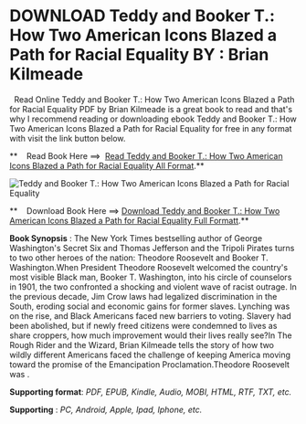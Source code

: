  **DOWNLOAD Teddy and Booker T.: How Two American Icons Blazed a Path for Racial Equality BY : Brian Kilmeade**
==============================================================================================================

  Read Online Teddy and Booker T.: How Two American Icons Blazed a Path for Racial Equality PDF by Brian Kilmeade is a great book to read and that's why I recommend reading or downloading ebook Teddy and Booker T.: How Two American Icons Blazed a Path for Racial Equality for free in any format with visit the link button below.

**    Read Book Here ==>  [Read Teddy and Booker T.: How Two American Icons Blazed a Path for Racial Equality All Format](https://goodreadbook.site/?book=0593543823).**

![Teddy and Booker T.: How Two American Icons Blazed a Path for Racial Equality](https://i.gr-assets.com/images/S/compressed.photo.goodreads.com/books/1685351820l/112974903.jpg)

**    Download Book Here ==> [Download Teddy and Booker T.: How Two American Icons Blazed a Path for Racial Equality Full Formatt](https://goodreadbook.site/?book=0593543823).**

**Book Synopsis** : The New York Times bestselling author of George Washington's Secret Six and Thomas Jefferson and the Tripoli Pirates turns to two other heroes of the nation: Theodore Roosevelt and Booker T. Washington.When President Theodore Roosevelt welcomed the country's most visible Black man, Booker T. Washington, into his circle of counselors in 1901, the two confronted a shocking and violent wave of racist outrage. In the previous decade, Jim Crow laws had legalized discrimination in the South, eroding social and economic gains for former slaves. Lynching was on the rise, and Black Americans faced new barriers to voting. Slavery had been abolished, but if newly freed citizens were condemned to lives as share croppers, how much improvement would their lives really see?In The Rough Rider and the Wizard, Brian Kilmeade tells the story of how two wildly different Americans faced the challenge of keeping America moving toward the promise of the Emancipation Proclamation.Theodore Roosevelt was .

**Supporting format**: _PDF, EPUB, Kindle, Audio, MOBI, HTML, RTF, TXT, etc._

**Supporting** : _PC, Android, Apple, Ipad, Iphone, etc._